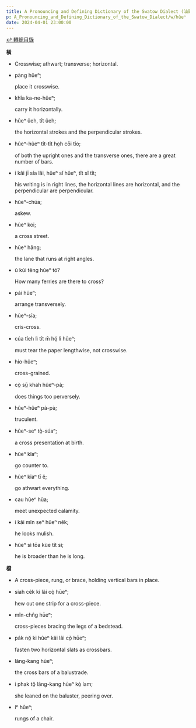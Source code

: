 ```yaml
---
title: A Pronouncing and Defining Dictionary of the Swatow Dialect (汕頭方言音義字典) / hûeⁿ
p: A_Pronouncing_and_Defining_Dictionary_of_the_Swatow_Dialect/w/hûeⁿ
date: 2024-04-01 23:00:00
---
```


[↩️ 轉總目錄](/A_Pronouncing_and_Defining_Dictionary_of_the_Swatow_Dialect)


**橫**
- Crosswise; athwart; transverse; horizontal.

- pàng hûeⁿ;

  place it crosswise.

- khîa ka-ne-hûeⁿ;

  carry it horizontally.

- hûeⁿ ûeh, tît ûeh;

  the horizontal strokes and the perpendicular strokes.

- hûeⁿ-hûeⁿ tît-tît ho̤h cōi tîo;

  of both the upright ones and the transverse ones, there are a great number of bars.

- i kâi jī sía lâi, hûeⁿ sĭ hûeⁿ, tît sĭ tît;

  his writing is in right lines, the horizontal lines are horizontal, and the perpendicular are perpendicular.

- hûeⁿ-chúa;

  askew.

- hûeⁿ koi;

  a cross street.

- hûeⁿ hāng;

  the lane that runs at right angles.

- ŭ kúi têng hûeⁿ tō?

  How many ferries are there to cross?

- pái hûeⁿ;

  arrange transversely.

- hûeⁿ-sîa;

  cris-cross.

- cúa tîeh lì tît m̄ hó̤ lì hûeⁿ;

  must tear the paper lengthwise, not crosswise.

- hio-hûeⁿ;

  cross-grained.

- cò̤ sṳ̄ khah hûeⁿ-pà;

  does things too perversely.

- hûeⁿ-hûeⁿ pà-pà;

  truculent.

- hûeⁿ-seⁿ tò̤-súaⁿ;

  a cross presentation at birth.

- hûeⁿ kîaⁿ;

  go counter to.

- hûeⁿ kîaⁿ tī ĕ;

  go athwart everything.

- cau hûeⁿ hŭa;

  meet unexpected calamity.

- i kâi mīn seⁿ hûeⁿ nêk;

  he looks mulish.

- hûeⁿ sì tōa kùe tît sì;

  he is broader than he is long.

**檔**
- A cross-piece, rung, or brace, holding vertical bars in place.

- siah cêk ki lâi cò̤ hūeⁿ;

  hew out one strip for a cross-piece.

- mîn-chn̂g hūeⁿ;

  cross-pieces bracing the legs of a bedstead.

- pâk nŏ̤ ki hûeⁿ kâi lâi cò̤ hūeⁿ;

  fasten two horizontal slats as crossbars.

- lâng-kang hūeⁿ;

  the cross bars of a balustrade.

- i phak tŏ̤ lâng-kang hūeⁿ kò̤ íam;

  she leaned on the baluster, peering over.

- íⁿ hūeⁿ;

  rungs of a chair.